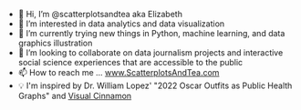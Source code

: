 - 👋 Hi, I’m @scatterplotsandtea aka Elizabeth
- 👀 I’m interested in data analytics and data visualization
- 🌱 I’m currently trying new things in Python, machine learning, and data graphics illustration 
- 💞️ I’m looking to collaborate on data journalism projects and interactive social science experiences that are accessible to the public
- 📫 How to reach me ... www.ScatterplotsAndTea.com 
- 💡 I'm inspired by Dr. William Lopez' "2022 Oscar Outfits as Public Health Graphs" and [Visual Cinnamon](https://www.visualcinnamon.com/) 

<!---
scatterplotsandtea/scatterplotsandtea is a ✨ special ✨ repository because its `README.md` (this file) appears on your GitHub profile.
You can click the Preview link to take a look at your changes.
--->
